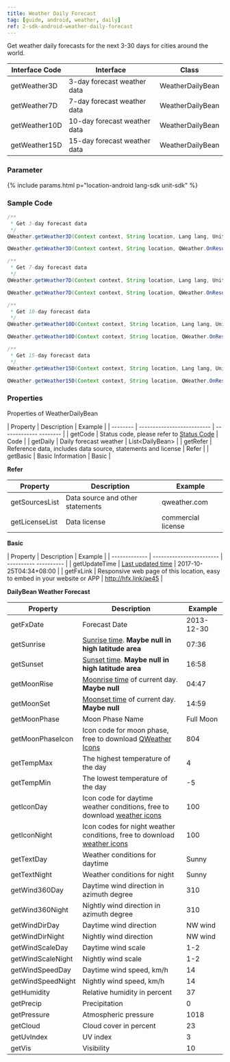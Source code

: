 ```yaml
---
title: Weather Daily Forecast
tag: [guide, android, weather, daily]
ref: 2-sdk-android-weather-daily-forecast
---
```


Get weather daily forecasts for the next 3-30 days for cities around the world.

| Interface Code| Interface  | Class |
| ---------------- | ------------- | ---------------- |
| getWeather3D| 3-day forecast weather data  | WeatherDailyBean |
| getWeather7D| 7-day forecast weather data  | WeatherDailyBean |
| getWeather10D| 10-day forecast weather data  | WeatherDailyBean |
| getWeather15D| 15-day forecast weather data  | WeatherDailyBean |

### Parameter

{% include params.html p="location-android lang-sdk unit-sdk" %}

### Sample Code

```java
/**
 * Get 3-day forecast data
 */
QWeather.getWeather3D(Context context, String location, Lang lang, Unit unit,QWeather.OnResultWeatherDailyListener listener);

QWeather.getWeather3D(Context context, String location, QWeather.OnResultWeatherDailyListener listener);

/**
 * Get 7-day forecast data
 */
QWeather.getWeather7D(Context context, String location, Lang lang, Unit unit,QWeather.OnResultWeatherDailyListener listener);

QWeather.getWeather7D(Context context, String location, QWeather.OnResultWeatherDailyListener listener);

/**
 * Get 10-day forecast data
 */
QWeather.getWeather10D(Context context, String location, Lang lang, Unit unit,QWeather.OnResultWeatherDailyListener listener);

QWeather.getWeather10D(Context context, String location, QWeather.OnResultWeatherDailyListener listener);

/**
 * Get 15-day forecast data
 */
QWeather.getWeather15D(Context context, String location, Lang lang, Unit unit,QWeather.OnResultWeatherDailyListener listener);

QWeather.getWeather15D(Context context, String location, QWeather.OnResultWeatherDailyListener listener);
```

### Properties

Properties of WeatherDailyBean

| Property | Description | Example |
| -------- | -------------------------- | ------------- -------- |
| getCode | Status code, please refer to [Status Code](/en/docs/resource/status-code/) | Code |
| getDaily | Daily forecast weather | List&lt;DailyBean&gt; |
| getRefer | Reference data, includes data source, statements and license | Refer |
| getBasic | Basic Information | Basic |

**Refer**

| Property | Description | Example |
| -------------- | ------------ | ------------------ |
| getSourcesList | Data source and other statements | qweather.com |
| getLicenseList | Data license | commercial license |

**Basic**

| Property | Description | Example |
| ------------- | ------------------------ | ---------- ---------- |
| getUpdateTime | [Last updated time](/en/docs/resource/glossary/#update-time) | 2017-10-25T04:34+08:00 |
| getFxLink | Responsive web page of this location, easy to embed in your website or APP | http://hfx.link/ae45 |

**DailyBean Weather Forecast**

| Property | Description | Example |
| ----------------- | ------------------- | ---------- |
| getFxDate | Forecast Date | 2013-12-30 |
| getSunrise | [Sunrise time](/en/docs/resource/sun-moon-info/#sunrise-and-sunset). **Maybe null in high latitude area** | 07:36 |
| getSunset | [Sunset time](/en/docs/resource/sun-moon-info/#sunrise-and-sunset). **Maybe null in high latitude area** | 16:58 |
| getMoonRise | [Moonrise time](/en/docs/resource/sun-moon-info/#moonrise-and-moonset) of current day. **Maybe null** | 04:47 |
| getMoonSet | [Moonset time](/en/docs/resource/sun-moon-info/#moonrise-and-moonset) of current day. **Maybe null** | 14:59 |
| getMoonPhase | Moon Phase Name | Full Moon |
| getMoonPhaseIcon      | Icon code for moon phase, free to download [QWeather Icons](/en/docs/resource/icons/)            | 804    |
| getTempMax | The highest temperature of the day | 4 |
| getTempMin | The lowest temperature of the day | -5 |
| getIconDay | Icon code for daytime weather conditions, free to download [weather icons](/en/docs/resource/icons/) | 100 |
| getIconNight | Icon codes for night weather conditions, free to download [weather icons](/en/docs/resource/icons/) | 100 |
| getTextDay | Weather conditions for daytime | Sunny |
| getTextNight | Weather conditions for night | Sunny |
| getWind360Day | Daytime wind direction in azimuth degree | 310 |
| getWind360Night | Nightly wind direction in azimuth degree | 310 |
| getWindDirDay | Daytime wind direction | NW wind |
| getWindDirNight | Nightly wind direction | NW wind |
| getWindScaleDay | Daytime wind scale | 1-2 |
| getWindScaleNight | Nightly wind scale | 1-2 |
| getWindSpeedDay | Daytime wind speed, km/h | 14 |
| getWindSpeedNight | Nightly wind speed, km/h | 14 |
| getHumidity | Relative humidity in percent | 37 |
| getPrecip | Precipitation | 0 |
| getPressure | Atmospheric pressure | 1018 |
| getCloud | Cloud cover in percent | 23 |
| getUvIndex | UV index | 3 |
| getVis | Visibility | 10 |
